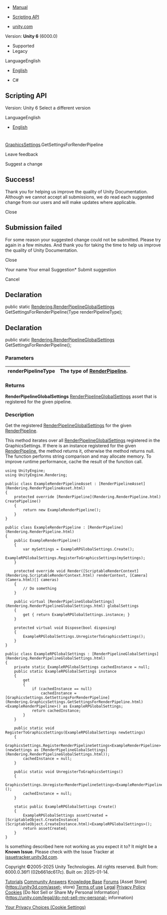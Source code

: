[ ]()

  * [Manual](../Manual/index.html)
  * [Scripting API](../ScriptReference/index.html)

  * [unity.com](https://unity.com/)

Version: **Unity 6** (6000.0)

  * Supported
  * Legacy

LanguageEnglish

  * [English]()

  * C#

[ ](https://docs.unity3d.com)

## Scripting API

Version: Unity 6 Select a different version

LanguageEnglish

  * [English]()

#
[GraphicsSettings](Rendering.GraphicsSettings.html).GetSettingsForRenderPipeline

Leave feedback

Suggest a change

## Success!

Thank you for helping us improve the quality of Unity Documentation. Although
we cannot accept all submissions, we do read each suggested change from our
users and will make updates where applicable.

Close

## Submission failed

For some reason your suggested change could not be submitted. Please <a>try
again</a> in a few minutes. And thank you for taking the time to help us
improve the quality of Unity Documentation.

Close

Your name Your email Suggestion* Submit suggestion

Cancel

[ ]()

## Declaration

public static
[Rendering.RenderPipelineGlobalSettings](Rendering.RenderPipelineGlobalSettings.html)
GetSettingsForRenderPipeline(Type renderPipelineType);

## Declaration

public static
[Rendering.RenderPipelineGlobalSettings](Rendering.RenderPipelineGlobalSettings.html)
GetSettingsForRenderPipeline();

### Parameters

renderPipelineType | The type of [RenderPipeline](Rendering.RenderPipeline.html).  
---|---  
  
### Returns

**RenderPipelineGlobalSettings**
[RenderPipelineGlobalSettings](Rendering.RenderPipelineGlobalSettings.html)
asset that is registered for the given pipeline.

### Description

Get the registered
[RenderPipelineGlobalSettings](Rendering.RenderPipelineGlobalSettings.html)
for the given [RenderPipeline](Rendering.RenderPipeline.html).

This method iterates over all
[RenderPipelineGlobalSettings](Rendering.RenderPipelineGlobalSettings.html)
registered in the GraphicsSettings. If there is an instance registered for the
given [RenderPipeline](Rendering.RenderPipeline.html), the method returns it,
otherwise the method returns null. The function performs string comparison and
may allocate memory. To improve runtime performance, cache the result of the
function call.

    
    
    using UnityEngine;
    using UnityEngine.Rendering;  
      
    public class ExampleRenderPipelineAsset : [RenderPipelineAsset](Rendering.RenderPipelineAsset.html)
    {
        protected override [RenderPipeline](Rendering.RenderPipeline.html) CreatePipeline()
        {
            return new ExampleRenderPipeline();
        }
    }  
      
    public class ExampleRenderPipeline : [RenderPipeline](Rendering.RenderPipeline.html)
    {
        public ExampleRenderPipeline()
        {
            var mySettings = ExampleRPGlobalSettings.Create();
            ExampleRPGlobalSettings.RegisterToGraphicsSettings(mySettings);
        }  
      
        protected override void Render([ScriptableRenderContext](Rendering.ScriptableRenderContext.html) renderContext, [Camera](Camera.html)[] cameras)
        {
            // Do something
        }  
      
        public virtual [RenderPipelineGlobalSettings](Rendering.RenderPipelineGlobalSettings.html) globalSettings
        {
            get { return ExampleRPGlobalSettings.instance; }
        }  
      
        protected virtual void Dispose(bool disposing)
        {
            ExampleRPGlobalSettings.UnregisterToGraphicsSettings();
        }
    }  
      
    public class ExampleRPGlobalSettings : [RenderPipelineGlobalSettings](Rendering.RenderPipelineGlobalSettings.html)
    {
        private static ExampleRPGlobalSettings cachedInstance = null;
        public static ExampleRPGlobalSettings instance
        {
            get
            {
                if (cachedInstance == null)
                    cachedInstance = [GraphicsSettings.GetSettingsForRenderPipeline](Rendering.GraphicsSettings.GetSettingsForRenderPipeline.html)<ExampleRenderPipeline>() as ExampleRPGlobalSettings;
                return cachedInstance;
            }
        }  
      
        public static void RegisterToGraphicsSettings(ExampleRPGlobalSettings newSettings)
        {
            GraphicsSettings.RegisterRenderPipelineSettings<ExampleRenderPipeline>(newSettings as [RenderPipelineGlobalSettings](Rendering.RenderPipelineGlobalSettings.html));
            cachedInstance = null;
        }  
      
        public static void UnregisterToGraphicsSettings()
        {
            GraphicsSettings.UnregisterRenderPipelineSettings<ExampleRenderPipeline>();
            cachedInstance = null;
        }  
      
        static public ExampleRPGlobalSettings Create()
        {
            ExampleRPGlobalSettings assetCreated = [ScriptableObject.CreateInstance](ScriptableObject.CreateInstance.html)<ExampleRPGlobalSettings>();
            return assetCreated;
        }
    }
    

Is something described here not working as you expect it to? It might be a
**Known Issue**. Please check with the Issue Tracker at
[issuetracker.unity3d.com](https://issuetracker.unity3d.com).

Copyright ©2005-2025 Unity Technologies. All rights reserved. Built from:
6000.0.36f1 (02b661dc617c). Built on: 2025-01-14.

[Tutorials](https://unity3d.com/learn) [Community
Answers](https://answers.unity3d.com) [Knowledge
Base](https://support.unity3d.com/hc/en-us)
[Forums](https://forum.unity3d.com) [Asset Store](https://unity3d.com/asset-
store) [Terms of use](https://docs.unity3d.com/Manual/TermsOfUse.html)
[Legal](https://unity.com/legal) [Privacy
Policy](https://unity.com/legal/privacy-policy)
[Cookies](https://unity.com/legal/cookie-policy) [Do Not Sell or Share My
Personal Information](https://unity.com/legal/do-not-sell-my-personal-
information)

[Your Privacy Choices (Cookie Settings)](javascript:void\(0\);)

